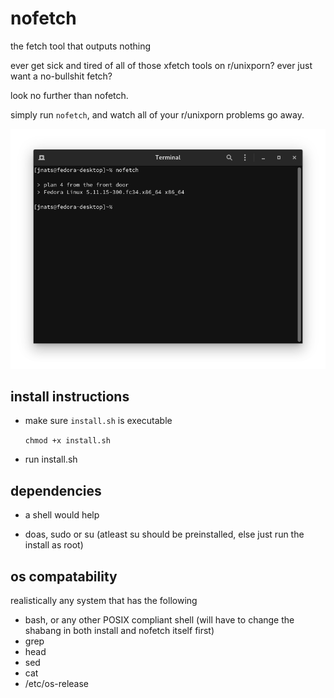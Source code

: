 # nofetch
the fetch tool that outputs nothing

ever get sick and tired of all of those xfetch tools on r/unixporn?
ever just want a no-bullshit fetch?

look no further than nofetch.

simply run `nofetch`, and watch all of your r/unixporn problems go away.

![](screenshot.png)

## install instructions

- make sure `install.sh` is executable

  `chmod +x install.sh`

- run install.sh

## dependencies

- a shell would help

- doas, sudo or su (atleast su should be preinstalled, else just run the install as root)

## os compatability

realistically any system that has the following

- bash, or any other POSIX compliant shell (will have to change the shabang in both install and nofetch itself first)
- grep
- head
- sed
- cat
- /etc/os-release
